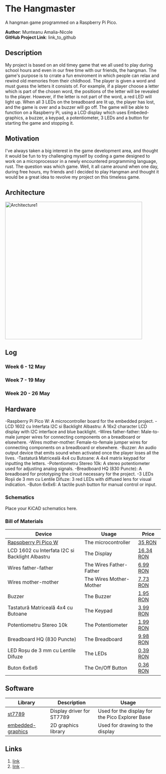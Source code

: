# The Hangmaster
A hangman game programmed on a Raspberry Pi Pico. 


**Author**: Munteanu Amalia-Nicole \
**GitHub Project Link**: link_to_github


## Description

My project is based on an old timey game that we all used to play during school hours and even in our free time with our friends, the hangman. The game's purpose is to crrate a fun enviroment in which people can relax and rewind old memories from their childhood. The player is given a word and must guess the letters it consists of. For example, if a player choose a letter which is part of the chosen word, the positions of the letter will be revealed to the player. However, if the letter is not part of the word, a red LED will light up. When all 3 LEDs on the breadboard are lit up, the player has lost, and the game is over and a buzzer will go off. The game will be able to function on a Raspberry Pi, using a LCD display which uses Embeded-graphics, a buzzer, a keypad, a potentiometer, 3 LEDs and a button for starting the game and stopping it. 

## Motivation

I've always taken a big interest in the game development area, and thought it would be fun to try challenging myself by coding a game designed to work on a microprocessor in a newly encountered programming language, rust. The question was which game. Well, it all came around when one day, during free hours, my friends and I decided to play Hangman and thought it would be a great idea to revolve my project on this timeless game.

## Architecture 

<img width="443" alt="Architecture1" src="https://github.com/nikkoxp/upb-fils-ma.github.io/assets/163386570/e20722b9-ee21-4c65-a625-b7a9bce18401">


## Log

<!-- write every week your progress here -->

### Week 6 - 12 May

### Week 7 - 19 May

### Week 20 - 26 May

## Hardware

-Raspberry Pi Pico W: A microcontroller board for the embedded project.
-LCD 1602 cu Interfata I2C si Backlight Albastru: A 16x2 character LCD display with I2C interface and blue backlight.
-Wires father-father: Male-to-male jumper wires for connecting components on a breadboard or elsewhere.
-Wires mother-mother: Female-to-female jumper wires for connecting components on a breadboard or elsewhere.
-Buzzer: An audio output device that emits sound when activated once the player loses all the lives.
-Tastatură Matriceală 4x4 cu Butoane: A 4x4 matrix keypad for inputting the letters.
-Potentiometru Stereo 10k: A stereo potentiometer used for adjusting analog signals.
-Breadboard HQ (830 Puncte): A breadboard for prototyping the circuit necessary for the project.
-3 LEDs Roșii de 3 mm cu Lentile Difuze: 3 red LEDs with diffused lens for visual indication.
-Buton 6x6x6: A tactile push button for manual control or input.

### Schematics

Place your KiCAD schematics here.

### Bill of Materials

<!-- Fill out this table with all the hardware components that you might need.

The format is 
```
| [Device](link://to/device) | This is used ... | [price](link://to/store) |

```

-->

| Device | Usage | Price |
|--------|--------|-------|
| [Rapspberry Pi Pico W](https://www.raspberrypi.com/documentation/microcontrollers/raspberry-pi-pico.html) | The microcontroller | [35 RON](https://www.optimusdigital.ro/en/raspberry-pi-boards/12394-raspberry-pi-pico-w.html) |
| LCD 1602 cu Interfata I2C si Backlight Albastru | The Display | [16,34 RON](https://www.optimusdigital.ro/ro/optoelectronice-lcd-uri/2894-lcd-cu-interfata-i2c-si-backlight-albastru.html) |
| Wires father-father | The Wires Father-Father | [6,99 RON](https://www.optimusdigital.ro/ro/fire-fire-mufate/884-set-fire-tata-tata-40p-10-cm.html?search_query=fire&results=437) |
| Wires mother-mother | The Wires Mother-Mother | [7,73 RON](https://www.optimusdigital.ro/ro/fire-fire-mufate/652-fire-colorate-mama-mama-40p-10-cm.html?search_query=fire&results=437) |
| Buzzer | The Buzzer | [1,95 RON](https://www.optimusdigital.ro/ro/audio-buzzere/12247-buzzer-pasiv-de-33v-sau-3v.html?search_query=buzzer&results=62) |
| Tastatură Matriceală 4x4 cu Butoane | The Keypad | [3,99 RON](https://www.optimusdigital.ro/ro/optoelectronice-lcd-uri/2894-lcd-cu-interfata-i2c-si-backlight-albastru.html) |
| Potentiometru Stereo 10k | The Potentiometer | [1,99 RON](https://www.optimusdigital.ro/ro/componente-electronice-potentiometre/1886-potentiometru-stereo-10k.html?search_query=Potentiometru+stereo+10k&results=2) |
| Breadboard HQ (830 Puncte) | The Breadboard | [9,98 RON](https://www.optimusdigital.ro/ro/prototipare-breadboard-uri/8-breadboard-830-points.html?search_query=Breadboard&results=145) |
| LED Roșu de 3 mm cu Lentile Difuze | The LEDs | [0,39 RON](https://www.optimusdigital.ro/ro/optoelectronice-led-uri/696-led-rou-de-3-mm-cu-lentile-difuze.html?search_query=LED&results=818) |
| Buton 6x6x6 | The On/Off Button | [0,36 RON](https://www.optimusdigital.ro/ro/butoane-i-comutatoare/1119-buton-6x6x6.html) |


## Software

| Library | Description | Usage |
|---------|-------------|-------|
| [st7789](https://github.com/almindor/st7789) | Display driver for ST7789 | Used for the display for the Pico Explorer Base |
| [embedded-graphics](https://github.com/embedded-graphics/embedded-graphics) | 2D graphics library | Used for drawing to the display |

## Links

<!-- Add a few links that inspired you and that you think you will use for your project -->

1. [link](https://example.com)
2. [link](https://example3.com)
...
